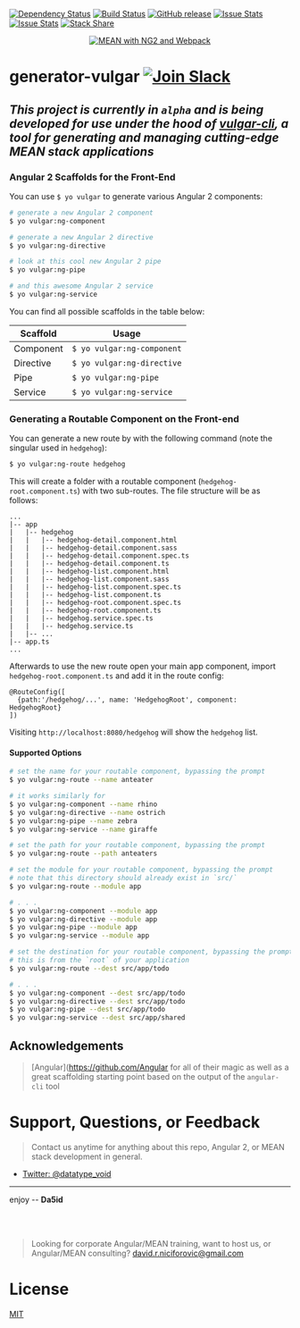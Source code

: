 [![Dependency Status](https://david-dm.org/datatypevoid/generator-vulgar.svg)](https://david-dm.org/datatypevoid/generator-vulgar) [![Build Status](https://travis-ci.org/datatypevoid/generator-vulgar.svg?branch=master)](https://travis-ci.org/datatypevoid/generator-vulgar) [![GitHub release](https://img.shields.io/github/release/qubyte/rubidium.svg)](https://github.com/datatypevoid/generator-vulgar) [![Issue Stats](http://issuestats.com/github/datatypevoid/generator-vulgar/badge/pr?style=flat)](http://issuestats.com/github/datatypevoid/generator-vulgar) [![Issue Stats](http://issuestats.com/github/datatypevoid/generator-vulgar/badge/issue?style=flat)](http://issuestats.com/github/datatypevoid/generator-vulgar) [![Stack Share](http://img.shields.io/badge/tech-stack-0690fa.svg?style=flat)](stackshare.io/datatypevoid/vulgar)
<p align="center">
  <a href="http://www.davidniciforovic.com" target="_blank">
    <img src="https://cloud.githubusercontent.com/assets/10481547/13734874/f4e190ea-e978-11e5-841e-2459f3f5c9e0.png" alt="MEAN with NG2 and Webpack" />
  </a>
</p>

# generator-vulgar [![Join Slack](https://img.shields.io/badge/slack-join-brightgreen.svg)](http://www.davidniciforovic.com/wp-login.php?action=slack-invitation)

## _This project is currently in `alpha` and is being developed for use under the hood of [vulgar-cli](https://github.com/datatypevoid/vulgar-cli), a tool for generating and managing cutting-edge MEAN stack applications_

### Angular 2 Scaffolds for the Front-End

You can use `$ yo vulgar` to generate various Angular 2 components:

```bash
# generate a new Angular 2 component
$ yo vulgar:ng-component

# generate a new Angular 2 directive
$ yo vulgar:ng-directive

# look at this cool new Angular 2 pipe
$ yo vulgar:ng-pipe

# and this awesome Angular 2 service
$ yo vulgar:ng-service
```

You can find all possible scaffolds in the table below:

Scaffold  | Usage
--------- | --------------------------
Component | `$ yo vulgar:ng-component`
Directive | `$ yo vulgar:ng-directive`
Pipe      | `$ yo vulgar:ng-pipe`
Service   | `$ yo vulgar:ng-service`

### Generating a Routable Component on the Front-end

You can generate a new route by with the following command (note the singular used in `hedgehog`):

```bash
$ yo vulgar:ng-route hedgehog
```

This will create a folder with a routable component (`hedgehog-root.component.ts`) with two sub-routes. The file structure will be as follows:

```
...
|-- app
|   |-- hedgehog
|   |   |-- hedgehog-detail.component.html
|   |   |-- hedgehog-detail.component.sass
|   |   |-- hedgehog-detail.component.spec.ts
|   |   |-- hedgehog-detail.component.ts
|   |   |-- hedgehog-list.component.html
|   |   |-- hedgehog-list.component.sass
|   |   |-- hedgehog-list.component.spec.ts
|   |   |-- hedgehog-list.component.ts
|   |   |-- hedgehog-root.component.spec.ts
|   |   |-- hedgehog-root.component.ts
|   |   |-- hedgehog.service.spec.ts
|   |   |-- hedgehog.service.ts
|   |-- ...
|-- app.ts
...
```

Afterwards to use the new route open your main app component, import `hedgehog-root.component.ts` and add it in the route config:

```
@RouteConfig([
  {path:'/hedgehog/...', name: 'HedgehogRoot', component: HedgehogRoot}
])
```

Visiting `http://localhost:8080/hedgehog` will show the `hedgehog` list.

#### Supported Options

```bash
# set the name for your routable component, bypassing the prompt
$ yo vulgar:ng-route --name anteater

# it works similarly for
$ yo vulgar:ng-component --name rhino
$ yo vulgar:ng-directive --name ostrich
$ yo vulgar:ng-pipe --name zebra
$ yo vulgar:ng-service --name giraffe
```

```bash
# set the path for your routable component, bypassing the prompt
$ yo vulgar:ng-route --path anteaters
```

```bash
# set the module for your routable component, bypassing the prompt
# note that this directory should already exist in `src/`
$ yo vulgar:ng-route --module app

# . . .
$ yo vulgar:ng-component --module app
$ yo vulgar:ng-directive --module app
$ yo vulgar:ng-pipe --module app
$ yo vulgar:ng-service --module app
```

```bash
# set the destination for your routable component, bypassing the prompt
# this is from the `root` of your application
$ yo vulgar:ng-route --dest src/app/todo

# . . .
$ yo vulgar:ng-component --dest src/app/todo
$ yo vulgar:ng-directive --dest src/app/todo
$ yo vulgar:ng-pipe --dest src/app/todo
$ yo vulgar:ng-service --dest src/app/shared
```

## Acknowledgements

> [Angular](<https://github.com/Angular> for all of their magic as well as a great scaffolding starting point based on the output of the `angular-cli` tool

# Support, Questions, or Feedback

> Contact us anytime for anything about this repo, Angular 2, or MEAN stack development in general.

- [Twitter: @datatype_void](https://twitter.com/datatype_void)

--------------------------------------------------------------------------------

enjoy -- **Da5id**

<br><br>

> Looking for corporate Angular/MEAN training, want to host us, or Angular/MEAN consulting? david.r.niciforovic@gmail.com

# License

 [MIT](/LICENSE)
